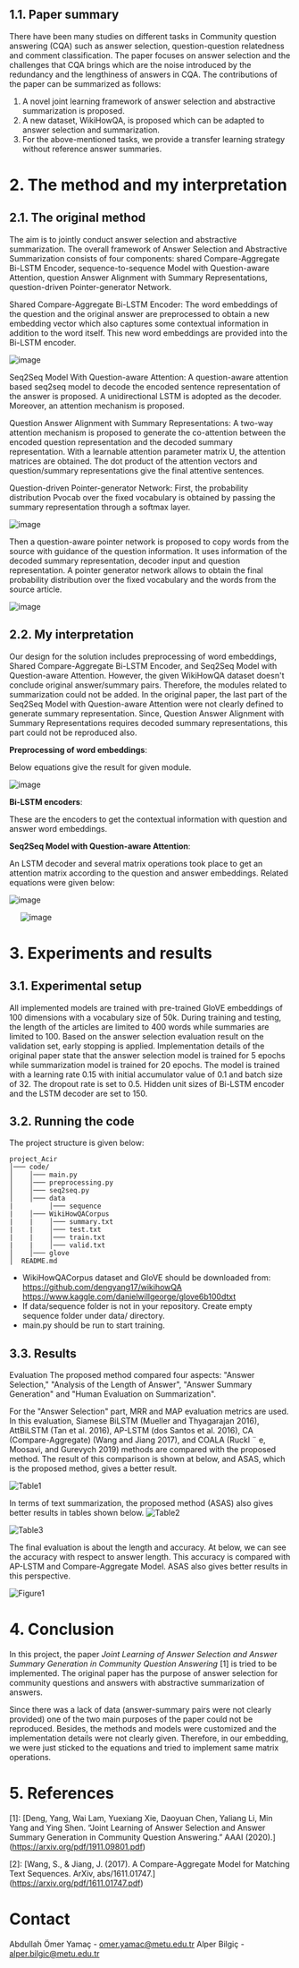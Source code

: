 ## 1.1. Paper summary

There have been many studies on different tasks in Community question answering (CQA) such as answer selection, question-question relatedness and comment classification. The paper focuses on answer selection and the challenges that CQA brings which are the noise introduced by the redundancy and the lengthiness of answers in CQA. The contributions of the paper can be summarized as follows:
1. A novel joint learning framework of answer selection and abstractive summarization is proposed.
2. A new dataset, WikiHowQA, is proposed which can be adapted to answer selection and summarization.
3. For the above-mentioned tasks, we provide a transfer learning strategy without reference answer summaries.

# 2. The method and my interpretation

## 2.1. The original method

The aim is to jointly conduct answer selection and abstractive summarization. The overall framework of Answer Selection and Abstractive Summarization consists of four components: shared Compare-Aggregate Bi-LSTM Encoder, sequence-to-sequence Model with Question-aware Attention, question Answer Alignment with Summary Representations, question-driven Pointer-generator Network.

Shared Compare-Aggregate Bi-LSTM Encoder: The word embeddings of the question and the original answer are preprocessed to obtain a new embedding vector which also captures some contextual information in addition to the word itself. This new word embeddings are provided into the Bi-LSTM encoder. 

![image](https://user-images.githubusercontent.com/57533312/127110893-8dec128e-9004-48c9-89ba-47083a7254e8.png)

Seq2Seq Model With Question-aware Attention: A question-aware attention based seq2seq model to decode the encoded sentence representation of the answer is proposed. A unidirectional LSTM is adopted as the decoder. Moreover, an attention mechanism is proposed.

Question Answer Alignment with Summary Representations: A two-way attention mechanism is proposed to generate the co-attention between the encoded question representation and the decoded summary representation. With a learnable attention parameter matrix U, the attention matrices are obtained. The dot product of the attention vectors and question/summary representations give the final attentive sentences.

Question-driven Pointer-generator Network: First, the probability distribution Pvocab over the fixed vocabulary is obtained by passing the summary representation through a softmax layer.

![image](https://user-images.githubusercontent.com/57533312/127110973-d336f7bb-2557-4b9f-baf5-bd454dea9559.png)

Then a question-aware pointer network is proposed to copy words from the source with guidance of the question information. It uses information of the decoded summary representation, decoder input and question representation.
A pointer generator network allows to obtain the final probability distribution over the fixed vocabulary and the words from the source article.

![image](https://user-images.githubusercontent.com/57533312/127111031-ccfd1aac-eae9-499a-b87c-45bfab987ec8.png)

## 2.2. My interpretation 

Our design for the solution includes preprocessing of word embeddings, Shared Compare-Aggregate Bi-LSTM Encoder, and Seq2Seq Model with Question-aware Attention. However, the given WikiHowQA dataset doesn't conclude original answer/summary pairs. Therefore, the modules related to summarization could not be added.  In the original paper, the last part of the Seq2Seq Model with Question-aware Attention were not clearly defined to generate summary representation. Since, Question Answer Alignment with Summary Representations requires decoded summary representations, this part could not be reproduced also.

**Preprocessing of word embeddings**: 

Below equations give the result for given module.

![image](https://user-images.githubusercontent.com/57533312/127489930-57c347fc-822f-4405-856b-ed1e76ec1cd3.png)

**Bi-LSTM encoders**:
	
These are the encoders to get the contextual information with question and answer word embeddings.

**Seq2Seq Model with Question-aware Attention**:
	
An LSTM decoder and several matrix operations took place to get an attention matrix according to the question and answer embeddings. Related equations were given below:

![image](https://user-images.githubusercontent.com/57533312/127490011-4c0b67f1-21fe-4580-8067-b7d063a2e2c3.png)	

&nbsp; &nbsp; &nbsp;![image](https://user-images.githubusercontent.com/57533312/127490053-510e5b3b-b66d-410c-bc3f-9c5060759c18.png)


# 3. Experiments and results

## 3.1. Experimental setup

All implemented models are trained with pre-trained GloVE embeddings of 100 dimensions with a vocabulary size of 50k. During training and testing, the length of the articles are limited to 400 words while summaries are limited to 100. Based on the answer selection evaluation result on the validation set, early stopping is applied. Implementation details of the original paper state that the answer selection model is trained for 5 epochs while summarization model is trained for 20 epochs. The model is trained with a learning rate 0.15 with initial accumulator value of 0.1 and batch size of 32. The dropout rate is set to 0.5. Hidden unit sizes of Bi-LSTM encoder and the LSTM decoder are set to 150.

## 3.2. Running the code

The project structure is given below:
```
project_Acir
│─── code/
│    │─── main.py
│    │─── preprocessing.py
│    │─── seq2seq.py
│    │─── data
|         │─── sequence
|    │─── WikiHowQACorpus
|    |    │─── summary.txt
|    |    │─── test.txt
|    |    │─── train.txt
|    |    │─── valid.txt
│    │─── glove
│  README.md
```

- WikiHowQACorpus dataset and GloVE should be downloaded from:
      https://github.com/dengyang17/wikihowQA
      https://www.kaggle.com/danielwillgeorge/glove6b100dtxt
- If data/sequence folder is not in your repository. Create empty sequence folder under data/ directory.
- main.py should be run to start training.

## 3.3. Results

Evaluation 
The proposed method compared four aspects: "Answer Selection," "Analysis of the Length of Answer", "Answer Summary Generation" and "Human Evaluation on Summarization".

For the "Answer Selection" part, MRR and MAP evaluation metrics are used. In this evaluation, Siamese BiLSTM (Mueller and Thyagarajan 2016), AttBiLSTM (Tan et al. 2016), AP-LSTM (dos Santos et al. 2016), CA (Compare-Aggregate) (Wang and Jiang 2017), and COALA (Ruckl ¨ e, Moosavi, and Gurevych 2019) methods are compared with the proposed method. The result of this comparison is shown at below, and ASAS, which is the proposed method, gives a better result.

![Table1](https://user-images.githubusercontent.com/45417780/127491683-ff8b2336-a076-4b2d-90d8-a513d192c2ee.PNG "Title")

In terms of text summarization, the proposed method (ASAS) also gives better results in tables shown below.
![Table2](https://user-images.githubusercontent.com/45417780/127491730-6245d515-b9a4-472b-86f5-7416e7a58965.PNG "Title")

![Table3](https://user-images.githubusercontent.com/45417780/127491752-ab99131a-88dc-42e7-8142-7ba71cebe7ea.PNG "Title")

The final evaluation is about the length and accuracy. At below, we can see the accuracy with respect to answer length. This accuracy is compared with AP-LSTM and Compare-Aggregate Model. ASAS also gives better results in this perspective.

![Figure1](https://user-images.githubusercontent.com/45417780/127491789-ef43b43e-a027-4fe8-8486-027534c8125d.PNG "Title")

# 4. Conclusion

In this project, the paper *Joint Learning of Answer Selection and Answer Summary Generation in Community Question Answering* [1] is tried to be implemented. The original paper has the purpose of answer selection for community questions and answers with abstractive summarization of answers. 

Since there was a lack of data (answer-summary pairs were not clearly provided) one of the two main purposes of the paper could not be reproduced. Besides, the methods and models were customized and the implementation details were not clearly given. Therefore, in our embedding, we were just sticked to the equations and tried to implement same matrix operations. 

# 5. References

[1]: [Deng, Yang, Wai Lam, Yuexiang Xie, Daoyuan Chen, Yaliang Li, Min Yang and Ying Shen. “Joint Learning of Answer Selection and Answer Summary Generation in Community Question Answering.” AAAI (2020).]
(https://arxiv.org/pdf/1911.09801.pdf)

[2]: [Wang, S., & Jiang, J. (2017). A Compare-Aggregate Model for Matching Text Sequences. ArXiv, abs/1611.01747.]
(https://arxiv.org/pdf/1611.01747.pdf)

# Contact

Abdullah Ömer Yamaç - omer.yamac@metu.edu.tr
Alper Bilgiç - alper.bilgic@metu.edu.tr
